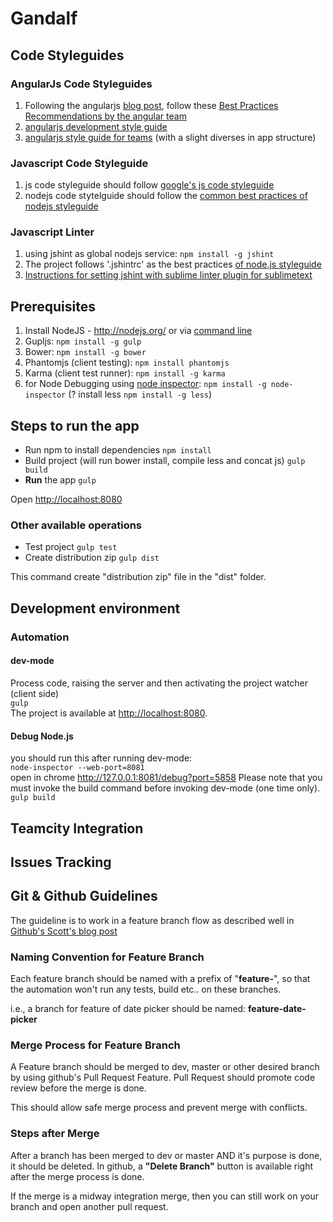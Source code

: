 # Gandalf

## Code Styleguides

### AngularJs Code Styleguides
1. Following the angularjs [blog post](http://blog.angularjs.org/2014/02/an-angularjs-style-guide-and-best.html), follow these [Best Practices Recommendations by the angular team](https://docs.google.com/document/d/1XXMvReO8-Awi1EZXAXS4PzDzdNvV6pGcuaF4Q9821Es/pub)
2. [angularjs development style guide](https://github.com/johnpapa/angularjs-styleguide)
3. [angularjs style guide for teams](https://github.com/toddmotto/angularjs-styleguide) (with a slight diverses in app structure)

### Javascript Code Styleguide
1. js code styleguide should follow [google's js code styleguide](http://google-styleguide.googlecode.com/svn/trunk/javascriptguide.xml)
2. nodejs code stytelguide should follow the [common best practices of nodejs styleguide](http://stackoverflow.com/a/5497467)

### Javascript Linter
1. using jshint as global nodejs service: ```npm install -g jshint```
2. The project follows '.jshintrc' as the best practices [of node.js styleguide](https://github.com/felixge/node-style-guide)
3. [Instructions for setting jshint with sublime linter plugin for sublimetext](https://github.com/SublimeLinter/SublimeLinter-jshint)

## Prerequisites
1. Install NodeJS - http://nodejs.org/ or via [command line](https://github.com/joyent/node/wiki/installing-node.js-via-package-manager)
2. Gupljs: ```npm install -g gulp```
3. Bower: ```npm install -g bower```
4. Phantomjs (client testing): ```npm install phantomjs```
5. Karma (client test runner): ```npm install -g karma```
6. for Node Debugging using [node inspector](https://github.com/node-inspector/node-inspector): ```npm install -g node-inspector```
(? install less ```npm install -g less```)

## Steps to run the app
* Run npm to install dependencies
```npm install```
* Build project (will run bower install, compile less and concat js)
``` gulp build ```
* **Run** the app
``` gulp ```

Open <http://localhost:8080>

### Other available operations
* Test project
 ``` gulp test ```
* Create distribution zip
 ``` gulp dist ```

This command create "distribution zip" file in the "dist" folder.

## Development environment
### Automation
#### dev-mode
Process code, raising the server and then activating the project watcher (client side)  
``` gulp ```  
The project is available at <http://localhost:8080>.

#### Debug Node.js
you should run this after running dev-mode:  
```node-inspector --web-port=8081```  
open in chrome <http://127.0.0.1:8081/debug?port=5858>
Please note that you must invoke the build command before invoking dev-mode (one time only).
``` gulp build ```

## Teamcity Integration

## Issues Tracking


## Git & Github Guidelines
The guideline is to work in a feature branch flow as described well in [Github's Scott's blog post](http://scottchacon.com/2011/08/31/github-flow.html)

### Naming Convention for Feature Branch
Each feature branch should be named with a prefix of "**feature-**", so that the automation won't run any tests, build etc.. on these branches.

i.e., a branch for feature of date picker should be named:
**feature-date-picker**

### Merge Process for Feature Branch
A Feature branch should be merged to dev, master or other desired branch by using github's Pull Request Feature. 
Pull Request should promote code review before the merge is done.

This should allow safe merge process and prevent merge with conflicts.

### Steps after Merge
After a branch has been merged to dev or master AND it's purpose is done, it should be deleted. 
In github, a **"Delete Branch"** button is available right after the merge process is done.

If the merge is a midway integration merge, then you can still work on your branch and open another pull request.
